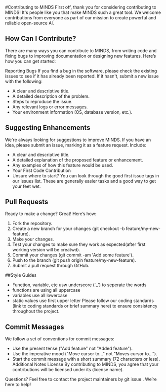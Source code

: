 #Contributing to MINDS
First off, thank you for considering contributing to MINDS! It's people like you that make MINDS such a great tool. We welcome contributions from everyone as part of our mission to create powerful and reliable open-source AI.

## How Can I Contribute?
There are many ways you can contribute to MINDS, from writing code and fixing bugs to improving documentation or designing new features. Here’s how you can get started:

Reporting Bugs
If you find a bug in the software, please check the existing issues to see if it has already been reported. If it hasn't, submit a new issue with the following:

- A clear and descriptive title.
- A detailed description of the problem.
- Steps to reproduce the issue.
- Any relevant logs or error messages.
- Your environment information (OS, database version, etc.).

## Suggesting Enhancements
We're always looking for suggestions to improve MINDS. If you have an idea, please submit an issue, marking it as a feature request. Include:

- A clear and descriptive title.
- A detailed explanation of the proposed feature or enhancement.
- Any examples of how this feature would be used.
- Your First Code Contribution
- Unsure where to start? You can look through the good first issue tags in our issues list. These are generally easier tasks and a good way to get your feet wet.

## Pull Requests
Ready to make a change? Great! Here’s how:

1. Fork the repository.
2. Create a new branch for your changes (git checkout -b feature/my-new-feature).
3. Make your changes.
4. Test your changes to make sure they work as expected(after first working version will be creatwd).
5. Commit your changes (git commit -am 'Add some feature').
6. Push to the branch (git push origin feature/my-new-feature).
7. Submit a pull request through GitHub.

##Style Guides
- Function, variable, etc usw underscore ('_') to seperate the words
- functions are using all uppercase
- variables use all lowercase
- static values use first upper letter
Please follow our coding standards (link to coding standards or brief summary here) to ensure consistency throughout the project.

## Commit Messages
We follow a set of conventions for commit messages:

- Use the present tense ("Add feature" not "Added feature").
- Use the imperative mood ("Move cursor to..." not "Moves cursor to...").
- Start the commit message with a short summary (72 characters or less).
Additional Notes
License
By contributing to MINDS, you agree that your contributions will be licensed under its (license name).

Questions?
Feel free to contact the project maintainers by git issue <!-- Add other connection method -->. We’re here to help!
